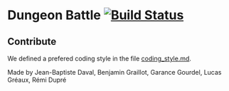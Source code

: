 Dungeon Battle [![Build Status](https://travis-ci.org/remi-dupre/dungeon-battle.svg?branch=master)](https://travis-ci.org/remi-dupre/dungeon-battle)
==============

Contribute
----------
We defined a prefered coding style in the file [coding_style.md](https://github.com/remi-dupre/dungeon-battle/blob/master/coding_style.md).

Made by Jean-Baptiste Daval, Benjamin Graillot, Garance Gourdel, Lucas Gréaux, Rémi Dupré
